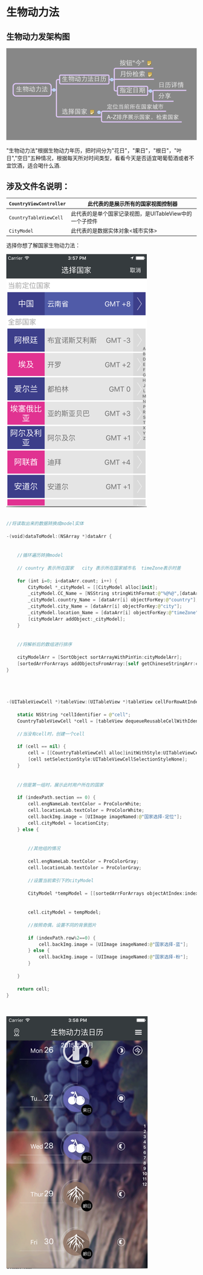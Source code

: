 # 生物动力法


## 生物动力发架构图

![生物动力法](生物动力法.png)


"生物动力法"根据生物动力年历，把时间分为"花日"，"果日"，"根日"，"叶日","空日"五种情况，根据每天所对时间类型，看看今天是否适宜喝葡萄酒或者不宜饮酒，适合喝什么酒.


## 涉及文件名说明：

| ```CountryViewController``` | 此代表的是展示所有的国家视图控制器 |
| -- | -- |
| ```CountryTableViewCell``` | 此代表的是单个国家记录视图，是UITableView中的一个子控件 |
| ```CityModel``` | 此代表的是数据实体对象<城市实体> |






选择你想了解国家生物动力法：

![选择国家](国家.png)



```swift

//将读取出来的数据转换成model实体

-(void)dataToModel:(NSArray *)dataArr {
    
    
    //循环遍历转换model
    
    // country 表示所在国家   city 表示所在国家城市名  timeZone表示时差
    
    for (int i=0; i<dataArr.count; i++) {
        CityModel *_cityModel = [[CityModel alloc]init];
        _cityModel.CC_Name = [NSString stringWithFormat:@"%@%@",[dataArr[i] objectForKey:@"country"],[dataArr[i] objectForKey:@"city"]];
        _cityModel.country_Name = [dataArr[i] objectForKey:@"country"];
        _cityModel.city_Name = [dataArr[i] objectForKey:@"city"];
        _cityModel.location_Name = [dataArr[i] objectForKey:@"timeZone"];
        [cityModelArr addObject:_cityModel];
    }
    
    
    //将解析后的数组进行排序
    
    cityModelArr = [SortObject sortArrayWithPinYin:cityModelArr];
    [sortedArrForArrays addObjectsFromArray:[self getChineseStringArr:cityModelArr]];
}




-(UITableViewCell *)tableView:(UITableView *)tableView cellForRowAtIndexPath:(NSIndexPath *)indexPath {

    static NSString *cellIdentifier = @"cell";
    CountryTableViewCell *cell = [tableView dequeueReusableCellWithIdentifier:cellIdentifier];
    
    //当没有cell时，创建一个cell
    
    if (cell == nil) {
        cell = [[CountryTableViewCell alloc]initWithStyle:UITableViewCellStyleValue1 reuseIdentifier:cellIdentifier];
        [cell setSelectionStyle:UITableViewCellSelectionStyleNone];
    }
    
    
    //但是第一组时，展示此时用户所在的国家
    
    if (indexPath.section == 0) {
        cell.engNameLab.textColor = ProColorWhite;
        cell.locationLab.textColor = ProColorWhite;
        cell.backImg.image = [UIImage imageNamed:@"国家选择-定位"];
        cell.cityModel = locationCity;
    } else {
        
        
        //其他组的情况
        
        cell.engNameLab.textColor = ProColorGray;
        cell.locationLab.textColor = ProColorGray;
        
        //设置当前索引下的cityModel
        
        CityModel *tempModel = [[sortedArrForArrays objectAtIndex:indexPath.section-1] objectAtIndex:indexPath.row];
    

        cell.cityModel = tempModel;
        
        //按照奇偶，设置不同的背景图片
        
        if (indexPath.row%2==0) {
            cell.backImg.image = [UIImage imageNamed:@"国家选择-蓝"];
        } else {
            cell.backImg.image = [UIImage imageNamed:@"国家选择-粉"];
        }
        
    }
    
    return cell;
}




```


![生物动力发日历](生物动力法日历.png)





